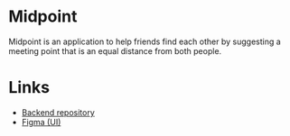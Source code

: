 # Midpoint
Midpoint is an application to help friends find each other by suggesting a meeting point that is an equal distance from both people.

# Links
 - [Backend repository](https://github.com/laavis/midpoint-api)
 - [Figma (UI)](https://www.figma.com/file/sbeJ202H5Q036pCBGqmYYp/mp?node-id=0%3A1)


